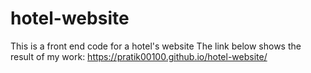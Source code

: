 # hotel-website
This is a front end code for a hotel's website
The link below shows the result of my work:
https://pratik00100.github.io/hotel-website/
